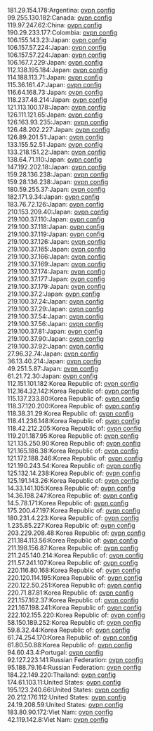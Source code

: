 181.29.154.178:Argentina: [ovpn config](vpn/181_29_154_178.ovpn)  
99.255.130.182:Canada: [ovpn config](vpn/99_255_130_182.ovpn)  
119.97.247.62:China: [ovpn config](vpn/119_97_247_62.ovpn)  
190.29.233.177:Colombia: [ovpn config](vpn/190_29_233_177.ovpn)  
106.155.143.23:Japan: [ovpn config](vpn/106_155_143_23.ovpn)  
106.157.57.224:Japan: [ovpn config](vpn/106_157_57_224.ovpn)  
106.157.57.224:Japan: [ovpn config](vpn/106_157_57_224.ovpn)  
106.167.7.229:Japan: [ovpn config](vpn/106_167_7_229.ovpn)  
112.138.195.184:Japan: [ovpn config](vpn/112_138_195_184.ovpn)  
114.188.113.71:Japan: [ovpn config](vpn/114_188_113_71.ovpn)  
115.36.161.47:Japan: [ovpn config](vpn/115_36_161_47.ovpn)  
116.64.168.73:Japan: [ovpn config](vpn/116_64_168_73.ovpn)  
118.237.48.214:Japan: [ovpn config](vpn/118_237_48_214.ovpn)  
121.113.100.178:Japan: [ovpn config](vpn/121_113_100_178.ovpn)  
126.111.121.65:Japan: [ovpn config](vpn/126_111_121_65.ovpn)  
126.163.93.235:Japan: [ovpn config](vpn/126_163_93_235.ovpn)  
126.48.202.227:Japan: [ovpn config](vpn/126_48_202_227.ovpn)  
126.89.201.51:Japan: [ovpn config](vpn/126_89_201_51.ovpn)  
133.155.52.51:Japan: [ovpn config](vpn/133_155_52_51.ovpn)  
133.218.151.22:Japan: [ovpn config](vpn/133_218_151_22.ovpn)  
138.64.71.110:Japan: [ovpn config](vpn/138_64_71_110.ovpn)  
147.192.202.18:Japan: [ovpn config](vpn/147_192_202_18.ovpn)  
159.28.136.238:Japan: [ovpn config](vpn/159_28_136_238.ovpn)  
159.28.136.238:Japan: [ovpn config](vpn/159_28_136_238.ovpn)  
180.59.255.37:Japan: [ovpn config](vpn/180_59_255_37.ovpn)  
182.171.9.34:Japan: [ovpn config](vpn/182_171_9_34.ovpn)  
183.76.72.126:Japan: [ovpn config](vpn/183_76_72_126.ovpn)  
210.153.209.40:Japan: [ovpn config](vpn/210_153_209_40.ovpn)  
219.100.37.110:Japan: [ovpn config](vpn/219_100_37_110.ovpn)  
219.100.37.118:Japan: [ovpn config](vpn/219_100_37_118.ovpn)  
219.100.37.119:Japan: [ovpn config](vpn/219_100_37_119.ovpn)  
219.100.37.126:Japan: [ovpn config](vpn/219_100_37_126.ovpn)  
219.100.37.165:Japan: [ovpn config](vpn/219_100_37_165.ovpn)  
219.100.37.166:Japan: [ovpn config](vpn/219_100_37_166.ovpn)  
219.100.37.169:Japan: [ovpn config](vpn/219_100_37_169.ovpn)  
219.100.37.174:Japan: [ovpn config](vpn/219_100_37_174.ovpn)  
219.100.37.177:Japan: [ovpn config](vpn/219_100_37_177.ovpn)  
219.100.37.179:Japan: [ovpn config](vpn/219_100_37_179.ovpn)  
219.100.37.2:Japan: [ovpn config](vpn/219_100_37_2.ovpn)  
219.100.37.24:Japan: [ovpn config](vpn/219_100_37_24.ovpn)  
219.100.37.29:Japan: [ovpn config](vpn/219_100_37_29.ovpn)  
219.100.37.54:Japan: [ovpn config](vpn/219_100_37_54.ovpn)  
219.100.37.56:Japan: [ovpn config](vpn/219_100_37_56.ovpn)  
219.100.37.81:Japan: [ovpn config](vpn/219_100_37_81.ovpn)  
219.100.37.90:Japan: [ovpn config](vpn/219_100_37_90.ovpn)  
219.100.37.92:Japan: [ovpn config](vpn/219_100_37_92.ovpn)  
27.96.32.74:Japan: [ovpn config](vpn/27_96_32_74.ovpn)  
36.13.40.214:Japan: [ovpn config](vpn/36_13_40_214.ovpn)  
49.251.5.87:Japan: [ovpn config](vpn/49_251_5_87.ovpn)  
61.21.72.30:Japan: [ovpn config](vpn/61_21_72_30.ovpn)  
112.151.101.182:Korea Republic of: [ovpn config](vpn/112_151_101_182.ovpn)  
112.164.32.142:Korea Republic of: [ovpn config](vpn/112_164_32_142.ovpn)  
115.137.233.80:Korea Republic of: [ovpn config](vpn/115_137_233_80.ovpn)  
118.37.120.200:Korea Republic of: [ovpn config](vpn/118_37_120_200.ovpn)  
118.38.31.29:Korea Republic of: [ovpn config](vpn/118_38_31_29.ovpn)  
118.41.236.148:Korea Republic of: [ovpn config](vpn/118_41_236_148.ovpn)  
118.42.212.205:Korea Republic of: [ovpn config](vpn/118_42_212_205.ovpn)  
119.201.187.95:Korea Republic of: [ovpn config](vpn/119_201_187_95.ovpn)  
121.135.250.90:Korea Republic of: [ovpn config](vpn/121_135_250_90.ovpn)  
121.165.186.38:Korea Republic of: [ovpn config](vpn/121_165_186_38.ovpn)  
121.172.188.246:Korea Republic of: [ovpn config](vpn/121_172_188_246.ovpn)  
121.190.243.54:Korea Republic of: [ovpn config](vpn/121_190_243_54.ovpn)  
125.132.14.238:Korea Republic of: [ovpn config](vpn/125_132_14_238.ovpn)  
125.191.143.26:Korea Republic of: [ovpn config](vpn/125_191_143_26.ovpn)  
14.33.141.105:Korea Republic of: [ovpn config](vpn/14_33_141_105.ovpn)  
14.36.198.247:Korea Republic of: [ovpn config](vpn/14_36_198_247.ovpn)  
14.5.78.171:Korea Republic of: [ovpn config](vpn/14_5_78_171.ovpn)  
175.200.47.197:Korea Republic of: [ovpn config](vpn/175_200_47_197.ovpn)  
180.231.4.223:Korea Republic of: [ovpn config](vpn/180_231_4_223.ovpn)  
1.235.85.227:Korea Republic of: [ovpn config](vpn/1_235_85_227.ovpn)  
203.229.208.48:Korea Republic of: [ovpn config](vpn/203_229_208_48.ovpn)  
211.184.113.56:Korea Republic of: [ovpn config](vpn/211_184_113_56.ovpn)  
211.198.156.87:Korea Republic of: [ovpn config](vpn/211_198_156_87.ovpn)  
211.245.140.214:Korea Republic of: [ovpn config](vpn/211_245_140_214.ovpn)  
211.57.241.107:Korea Republic of: [ovpn config](vpn/211_57_241_107.ovpn)  
220.116.80.168:Korea Republic of: [ovpn config](vpn/220_116_80_168.ovpn)  
220.120.114.195:Korea Republic of: [ovpn config](vpn/220_120_114_195.ovpn)  
220.122.50.251:Korea Republic of: [ovpn config](vpn/220_122_50_251.ovpn)  
220.71.87.81:Korea Republic of: [ovpn config](vpn/220_71_87_81.ovpn)  
221.157.162.37:Korea Republic of: [ovpn config](vpn/221_157_162_37.ovpn)  
221.167.198.241:Korea Republic of: [ovpn config](vpn/221_167_198_241.ovpn)  
222.102.155.220:Korea Republic of: [ovpn config](vpn/222_102_155_220.ovpn)  
58.150.189.252:Korea Republic of: [ovpn config](vpn/58_150_189_252.ovpn)  
59.8.32.44:Korea Republic of: [ovpn config](vpn/59_8_32_44.ovpn)  
61.74.254.170:Korea Republic of: [ovpn config](vpn/61_74_254_170.ovpn)  
61.80.50.88:Korea Republic of: [ovpn config](vpn/61_80_50_88.ovpn)  
94.60.43.4:Portugal: [ovpn config](vpn/94_60_43_4.ovpn)  
92.127.223.141:Russian Federation: [ovpn config](vpn/92_127_223_141.ovpn)  
95.188.79.164:Russian Federation: [ovpn config](vpn/95_188_79_164.ovpn)  
184.22.149.220:Thailand: [ovpn config](vpn/184_22_149_220.ovpn)  
174.61.103.11:United States: [ovpn config](vpn/174_61_103_11.ovpn)  
195.123.240.66:United States: [ovpn config](vpn/195_123_240_66.ovpn)  
20.212.176.112:United States: [ovpn config](vpn/20_212_176_112.ovpn)  
24.19.208.59:United States: [ovpn config](vpn/24_19_208_59.ovpn)  
183.80.90.172:Viet Nam: [ovpn config](vpn/183_80_90_172.ovpn)  
42.119.142.8:Viet Nam: [ovpn config](vpn/42_119_142_8.ovpn)  
